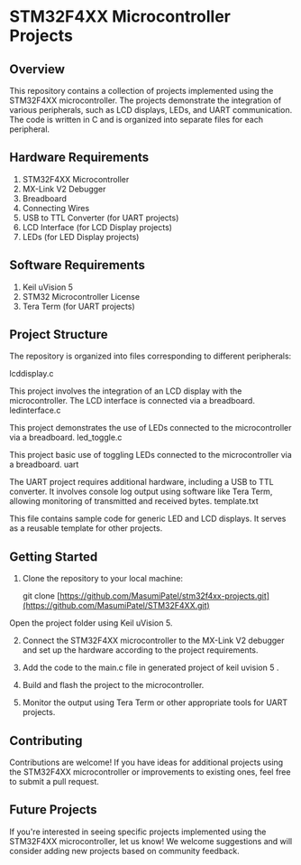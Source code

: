 # STM32F4XX Microcontroller Projects
## Overview
This repository contains a collection of projects implemented using the STM32F4XX microcontroller. The projects demonstrate the integration of various peripherals, such as LCD displays, LEDs, and UART communication. The code is written in C and is organized into separate files for each peripheral.

## Hardware Requirements
1. STM32F4XX Microcontroller
2. MX-Link V2 Debugger
3. Breadboard
4. Connecting Wires
5. USB to TTL Converter (for UART projects)
5. LCD Interface (for LCD Display projects)
6. LEDs (for LED Display projects)
   
## Software Requirements
1. Keil uVision 5
2. STM32 Microcontroller License
3. Tera Term (for UART projects)

## Project Structure
The repository is organized into files corresponding to different peripherals:

lcddisplay.c

This project involves the integration of an LCD display with the microcontroller. The LCD interface is connected via a breadboard.
ledinterface.c 

This project demonstrates the use of LEDs connected to the microcontroller via a breadboard.
led_toggle.c 

This project basic use of toggling LEDs connected to the microcontroller via a breadboard.
uart

The UART project requires additional hardware, including a USB to TTL converter. It involves console log output using software like Tera Term, allowing monitoring of transmitted and received bytes.
template.txt

This file contains sample code for generic LED and LCD displays. It serves as a reusable template for other projects.

## Getting Started
1. Clone the repository to your local machine:

      git clone [https://github.com/MasumiPatel/stm32f4xx-projects.git](https://github.com/MasumiPatel/STM32F4XX.git)

Open the project folder using Keil uVision 5.

2. Connect the STM32F4XX microcontroller to the MX-Link V2 debugger and set up the hardware according to the project requirements.

3. Add the code to the main.c file in generated project of keil uvision 5 .

4. Build and flash the project to the microcontroller.

5. Monitor the output using Tera Term or other appropriate tools for UART projects.

## Contributing
Contributions are welcome! If you have ideas for additional projects using the STM32F4XX microcontroller or improvements to existing ones, feel free to submit a pull request.

## Future Projects
If you're interested in seeing specific projects implemented using the STM32F4XX microcontroller, let us know! We welcome suggestions and will consider adding new projects based on community feedback.

